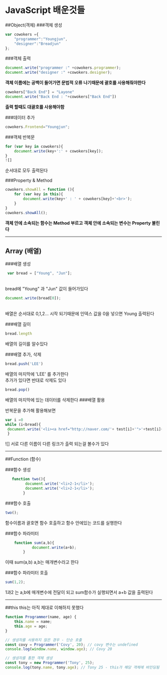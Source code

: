 # JavaScript 배운것들

##Object(객체)
###객체 생성
```javascript
var cowokers ={
    "programmer":"Youngjun",
    "designer":"Breadjun"
};
```

###객체 출력

```javascript
document.write("programmer :" +cowokers.programmer);
document.write("designer :" +cowokers.designer);
```
**객체 이름에는 공백이 들어가면 문법적 오류 나기때문에 괄호를 사용해줘야한다**
```javascript
cowokers["Back End"] = "Layone"
document.write("Back End : "+cowokers["Back End"])
```
**출력 할때도 대괄호를 사용해야함**

###데이터 추가
```javascript
cowokers.Frontend="Youngjun";
```

###객체 반복문
```javascript
for (var key in cowokers){
    document.write(key+':' + cowokers[key]);
}
![]
```
순서대로 모두 출력된다

###Property & Method
```javascript
cowokers.showAll = function (){
    for (var key in this){
        document.write(key+' : ' + cowokers[key]+'<br>');
    }
}
cowokers.showAll();

```
**객체 안에 소속되는 함수는 Method 부르고**
**객체 안에 소속되는 변수는 Property 불린다**

***
## Array (배열)
###배열 생성
```javascript 
 var bread = ["Young", "Jun"];
```
<br>
bread에 "Young" 과 "Jun" 값이 들어가있다

```javascript
document.write(bread[0]);
```
<br>
배열은 순서대로 0,1,2... 시작 되기때문에
인덱스 값을 0을 넣으면 Young 출력된다

###배열 길이 

```javascript
bread.length
```
배열의 길이를 알수있다

###배열 추가, 삭제

```javascript
bread.push('LEE')
```
배열의 마지막에 'LEE' 를 추가한다<br>
추가가 있다면 반대로 삭제도 있다
```javascript
bread.pop()
```
배열의 마지막에 있는 데이터를 삭제한다
###배열 활용

반복문을 추가해 활용해보면

```javascript
var i =0 
while (i<bread){
 document.write('<li><a href="http://naver.com/'+ test[i]+'">'+test[i]+'</a></li>');
 }
```

![]
서로 다른 이름이 다른 링크가 출력 되는걸 볼수가 있다
***
##Function (함수)

###함수 생성
```javascript
   function two(){
         document.write('<li>2-1</li>');
         document.write('<li>2-1</li>');
        }
```

###함수 호출
```javascript
two();
```
함수이름과 괄호면 함수 호출하고 함수 안에있는 코드를 실행한다

###함수 파라미터
```javascript
    function sum(a,b){
            document.write(a+b);
        }
```
이때 sum(a,b) a,b는 매개변수라고 한다

###함수 파라미터 호출
```javascript
sum(1,2);
```
1과2 는 a,b에 매개변수에 전달이 되고 sum함수가 실행되면서 a+b 값을 출력된다

****

##this
this는 아직 제대로 이해하지 못했다
```javascript
function Programmer(name, age) {
    this.name = name;
    this.age = age;
}

// 생성자를 사용하지 않은 경우 - 단순 호출
const covy = Programmer('Covy', 20); // covy 변수는 undefined
console.log(window.name, window.age); // Covy 20

// 생성자를 통한 객체 생성
const tony = new Programmer('Tony', 25);
console.log(tony.name, tony.age); // Tony 25 - this가 해당 객체에 바인딩됨
```